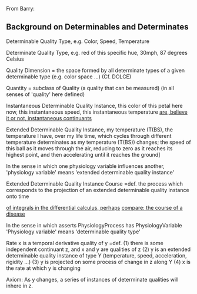 From Barry:

## Background on Determinables and Determinates ##

Determinable Quality Type, e.g. Color, Speed, Temperature

Determinate Quality Type, e.g. red of this specific hue, 30mph, 87 degrees Celsius

Quality Dimension = the space formed by all determinate types of a given determinable type (e.g. color space ...) (Cf. DOLCE)

Quantity = subclass of Quality (a quality that can be measured) (in all senses of 'quality' here defined)

Instantaneous Determinable Quality Instance, this color of this petal here now, this instantaneous speed, this instantaneous temperature [are, believe it or not, instantaneous continuants](These.md)

Extended Determinable Quality Instance, my temperature (T(BS), the temperature I have, over my life time, which cycles through different temperature determinates as my temperature (T(BS)) changes; the speed of this ball as it moves through the air, reducing to zero as it reaches its highest point, and then accelerating until it reaches the ground]

In the sense in which one physiology variable influences another, 'physiology variable' means 'extended determinable quality instance'

Extended Determinable Quality Instance Course =def. the process which corresponds to the projection of an extended determinable quality instance onto time

[of integrals in the differential calculus, perhaps](think.md) [compare: the course of a disease](and.md)

In the sense in which asserts PhysiologyProcess has PhysiologyVariable
'Physiology variable' means 'determinable quality type'

Rate
x is a temporal derivative quality of y =def.
(1) there is some independent continuant z, and x and y are qualities of z
(2) y is an extended determinable quality instance of type Y (temperature, speed, acceleration, rigidity ...)
(3) y is projected on some process of change in z along Y
(4) x is the rate at which y is changing

Axiom: As y changes, a series of instances of determinate qualities will inhere in z.